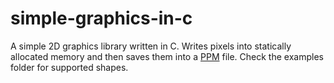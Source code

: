 # simple-graphics-in-c

A simple 2D graphics library written in C. Writes pixels into statically allocated memory and then saves them into a <a href="https://netpbm.sourceforge.net/doc/ppm.html">PPM</a> file. Check the examples folder for supported shapes.